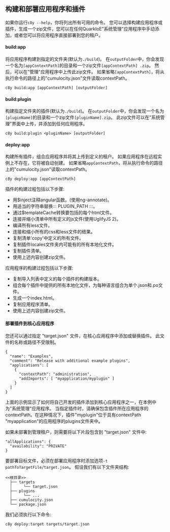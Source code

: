 ## 构建和部署应用程序和插件
如果你运行`c8y --help`，你将列出所有可用的命令。 您可以选择构建应用程序或插件，生成一个zip文件，您可以在任何QuarkIoE"系统管理"应用程序中手动添加，或者您可以将应用程序直接部署到您的租户。
#### build:app
将应用程序构建到指定的文件夹(默认为`./build`)。 在`outputFolder`中，你会发现一个名为`[appContextPath]`的目录和一个zip文件`[appContextPath] .zip`。 然后，可以在"管理"应用程序中上传此zip文件。 如果省略`[appContextPath]`，将从执行命令的路径上的"cumulocity.json"文件读取contextPath。

    c8y build:app [appContextPath] [outputFolder]

#### build:plugin
构建指定文件夹的插件(默认为`./build`)。 在`outputFolder`中，你会发现一个名为`[pluginName]`的目录和一个zip文件`[pluginName].zip`。 此zip文件可以在"系统管理"界面中上传，并添加到任何应用程序。

    c8y build:plugin <pluginName> [outputFolder]
#### deploy:app
构建所有插件，组合应用程序并将其上传到定义的租户。 如果应用程序在远程实例上不存在，它将被自动创建。 如果省略`appContextPath`，将从执行命令的路径上的"cumulocity.json"读取contextPath。

    c8y deploy:app [appContextPath]
插件的构建过程包括以下步骤:

* 用$inject注释angular函数。(使用ng-annotate)。
* 用适当的字符串替换::: PLUGIN_PATH :::。
* 通过$templateCache转换要包括的每个html文件。
* 连接并缩小清单中所有定义的js文件(使用UglifyJS 2)。
* 编译所有less文件。
* 连接和缩小所有的css和less文件的结果。
* 复制清单'copy'中定义的所有文件。
* 复制插件locales文件夹内可能有的所有本地化文件。
* 复制插件清单。
* 使用上述内容创建zip文件。

应用程序的构建过程包括以下步骤:

* 复制导入列表中定义的每个插件的构建版本。
* 组合每个插件中提供的所有本地化文件，为每种语言组合为单个.json和.po文件。
* 生成一个index.html。
* 复制应用程序清单。
* 使用上述内容创建zip文件。

#### 部署插件到核心应用程序
您还可以通过指定 "target.json" 文件，在核心应用程序中添加或替换插件。 此文件的名称或路径不受限制。
```
{
  "name": "Examples",
  "comment": "Release with additional example plugins",
  "applications": [
    {
      "contextPath": "administration",
      "addImports": [ "myapplication/myplugin" ]
    }
  ]
}
```
上面的示例显示了如何将自己开发的插件添加到核心应用程序之一，在本例中为"系统管理"应用程序。 当指定插件时，请确保包含插件所在应用程序的contextPath。在这种情况下，插件"myplugin"位于具有contextPath "myapplication"的应用程序的plugins文件夹中。

如果未部署到管理租户，则需要将以下片段包含到 "target.json" 文件中:
```
"allApplications": {
  "availability": "PRIVATE"
}
```
要部署目标文件，必须在部署应用程序时添加选项`-t pathToTargetFile/target.json`。 假设我们有以下文件夹结构:
```
<<根目录>>
  ├── targets
  │     └── target.json
  ├── plugins
  │     └── ...
  ├── cumulocity.json
  └── package.json
```
我们必须执行以下命令:

    c8y deploy:target targets/target.json
